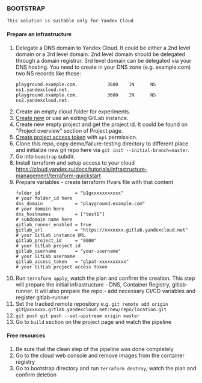 ### BOOTSTRAP ###

    This solution is suitable only for Yandex Cloud

#### Prepare an infrastructure ####

1.  Delegate a DNS domain to Yandex Cloud. It could be either a 2nd level domain or a 3rd level domain.
    2nd level domain should be delegated through a domain registrar.
    3rd level domain can be delegated via your DNS hosting.
    You need to create in your DNS zone (e.g. example.com) two NS records like those:
    ```
    playground.example.com.           3600    IN      NS      ns1.yandexcloud.net.
    playground.example.com.           3600    IN      NS      ns2.yandexcloud.net.
    ```
1.  Create an empty cloud folder for experiments.
1.  [Create new](https://cloud.yandex.ru/docs/managed-gitlab/quickstart) or use an exiting GitLab instance.
1.  Create new empty project and get the project id. It could be found on "Project overview" section of Project page.
1.  [Create project access token](https://docs.gitlab.com/ee/user/project/settings/project_access_tokens.html) with `api` permission.
1.  Clone this repo, copy demo/failure-testing directory to different place and initialize new git repo here via `git init --initial-branch=master`. 
1.  Go into `boostrap` subdir.
1.  Install terraform and setup access to your cloud https://cloud.yandex.ru/docs/tutorials/infrastructure-management/terraform-quickstart 
1.  Prepare variables - create terraform.tfvars file with that content 
    ```
    folder_id             = "b1gxxxxxxxxxxx"                              # your folder_id here
    dns_domain            = "playground.example.com"                      # your domain here
    dns_hostnames         = ["test1"]                                     # subdomain name here
    gitlab_runner_enabled = true
    gitlab_url            = "https://xxxxxxx.gitlab.yandexcloud.net"      # your GitLab instance URL
    gitlab_project_id     = "0000"                                        # your GitLab project id
    gitlab_username       = "your-username"                               # your GitLab username
    gitlab_access_token   = "glpat-xxxxxxxxxx"                            # your GitLab project access token
    ```
1.  Run `terraform apply`, watch the plan and confirm the creation. This step will prepare the initial infrastructure - DNS, Container Registry, gitlab-runner. It will also prepare the repo - add necessary CI/CD variables and register gitlab-runner
1.  Set the tracked remote repository e.g. `git remote add origin git@xxxxxxx.gitlab.yandexcloud.net:new/repo/location.git`
1.  `git push git push --set-upstream origin master`
1.  Go to `build` section on the project page and watch the pipeline

#### Free resources ####
1.  Be sure that the clean step of the pipeline was done completely
1.  Go to the cloud web console and remove images from the container registry 
1.  Go to bootstrap directory and run `terraform destroy`, watch the plan and confirm deletion
